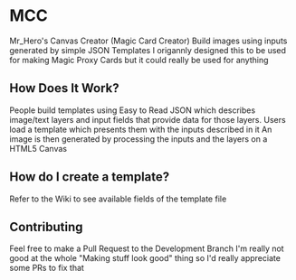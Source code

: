 # MCC

Mr_Hero's Canvas Creator (Magic Card Creator)
Build images using inputs generated by simple JSON Templates
I origannly designed this to be used for making Magic Proxy Cards but it could really be used for anything

## How Does It Work?

People build templates using Easy to Read JSON which describes image/text layers and input fields that provide data for those layers.
Users load a template which presents them with the inputs described in it
An image is then generated by processing the inputs and the layers on a HTML5 Canvas

## How do I create a template?

Refer to the Wiki to see available fields of the template file

## Contributing

Feel free to make a Pull Request to the Development Branch
I'm really not good at the whole "Making stuff look good" thing so I'd really appreciate some PRs to fix that
